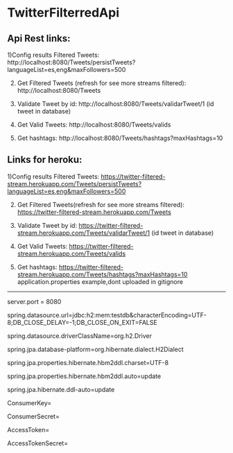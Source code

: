 # TwitterFilterredApi
 

Api Rest links:
---------------------------

1)Config results Filtered Tweets:
http://localhost:8080/Tweets/persistTweets?languageList=es,eng&maxFollowers=500

2) Get Filtered Tweets (refresh for see more streams filtered):
http://localhost:8080/Tweets

3) Validate Tweet by id:
http://localhost:8080/Tweets/validarTweet/1 (id tweet in database)

4) Get Valid Tweets: 
http://localhost:8080/Tweets/valids

5) Get hashtags:
http://localhost:8080/Tweets/hashtags?maxHashtags=10

Links for heroku:
---------------------------------
1)Config results Filtered Tweets:
https://twitter-filtered-stream.herokuapp.com/Tweets/persistTweets?languageList=es,eng&maxFollowers=500

2) Get Filtered Tweets(refresh for see more streams filtered):
https://twitter-filtered-stream.herokuapp.com/Tweets

3) Validate Tweet by id:
https://twitter-filtered-stream.herokuapp.com/Tweets/validarTweet/1 (id tweet in database)

4) Get Valid Tweets: 
https://twitter-filtered-stream.herokuapp.com/Tweets/valids

5) Get hashtags:
https://twitter-filtered-stream.herokuapp.com/Tweets/hashtags?maxHashtags=10
application.properties example,dont uploaded in gitignore
---------------------------------------------------


server.port = 8080

spring.datasource.url=jdbc:h2:mem:testdb&characterEncoding=UTF-8;DB_CLOSE_DELAY=-1;DB_CLOSE_ON_EXIT=FALSE

spring.datasource.driverClassName=org.h2.Driver

spring.jpa.database-platform=org.hibernate.dialect.H2Dialect

spring.jpa.properties.hibernate.hbm2ddl.charset=UTF-8

spring.jpa.properties.hibernate.hbm2ddl.auto=update

spring.jpa.hibernate.ddl-auto=update



ConsumerKey=

ConsumerSecret=

AccessToken=

AccessTokenSecret=



